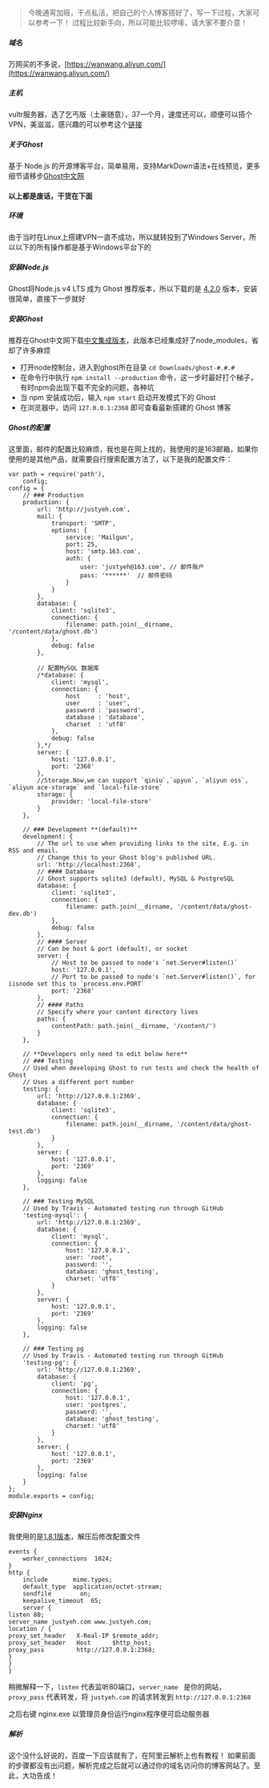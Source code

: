 >今晚通宵加班，干点私活，把自己的个人博客搭好了，写一下过程，大家可以参考一下！
过程比较新手向，所以可能比较啰嗦，请大家不要介意！

##### 域名
万网买的不多说，[https://wanwang.aliyun.com/](https://wanwang.aliyun.com/)

##### 主机 
vultr服务器，选了乞丐版（土豪随意），37一个月，速度还可以，顺便可以搭个VPN，美滋滋，感兴趣的可以参考这个[链接](https://item.taobao.com/item.htm?spm=a1z09.2.0.0.Hti4Lg&id=522935903991&_u=u117onlnf6c2)

##### 关于Ghost
基于 Node.js 的开源博客平台，简单易用，支持MarkDown语法+在线预览，更多细节请移步[Ghost中文网](http://www.ghostchina.com/)

#### 以上都是废话，干货在下面

##### 环境
由于当时在Linux上搭建VPN一直不成功，所以就转投到了Windows Server，所以以下的所有操作都是基于Windows平台下的

##### 安装Node.js
Ghost将Node.js v4 LTS 成为 Ghost 推荐版本，所以下载的是 [ 4.2.0](https://nodejs.org/dist/v4.2.0/) 版本，安装很简单，直接下一步就好

##### 安装Ghost
推荐在Ghost中文网下载[中文集成版本](http://www.ghostchina.com/download/)，此版本已经集成好了node_modules，省却了许多麻烦

* 打开node控制台，进入到ghost所在目录 `cd Downloads/ghost-#.#.#`
* 在命令行中执行 `npm install --production` 命令，这一步时最好打个梯子，有时npm会出现下载不完全的问题，各种坑
* 当 npm 安装成功后，输入 `npm start` 启动开发模式下的 Ghost
* 在浏览器中，访问 `127.0.0.1:2368` 即可查看最新搭建的 Ghost 博客

##### Ghost的配置
这里面，邮件的配置比较麻烦，我也是在网上找的，我使用的是163邮箱，如果你使用的是其他产品，就需要自行搜索配置方法了，以下是我的配置文件：
```
var path = require('path'),
    config;
config = {
    // ### Production
    production: {
        url: 'http://justyeh.com',
        mail: {
            transport: 'SMTP',
            options: {
                service: 'Mailgun',
                port: 25,
                host: 'smtp.163.com',
                auth: {
                    user: 'justyeh@163.com', // 邮件账户
                    pass: '******'  // 邮件密码
                }
            }
        },
        database: {
            client: 'sqlite3',
            connection: {
                filename: path.join(__dirname, '/content/data/ghost.db')
            },
            debug: false
        },

        // 配置MySQL 数据库
        /*database: {
            client: 'mysql',
            connection: {
                host     : 'host',
                user     : 'user',
                password : 'password',
                database : 'database',
                charset  : 'utf8'
            },
            debug: false
        },*/
        server: {
            host: '127.0.0.1',
            port: '2368'
        },
        //Storage.Now,we can support `qiniu`,`upyun`, `aliyun oss`, `aliyun ace-storage` and `local-file-store`
        storage: {
            provider: 'local-file-store'
        }
    },
    
    // ### Development **(default)**
    development: {
        // The url to use when providing links to the site, E.g. in RSS and email.
        // Change this to your Ghost blog's published URL.
        url: 'http://localhost:2368',
        // #### Database
        // Ghost supports sqlite3 (default), MySQL & PostgreSQL
        database: {
            client: 'sqlite3',
            connection: {
                filename: path.join(__dirname, '/content/data/ghost-dev.db')
            },
            debug: false
        },
        // #### Server
        // Can be host & port (default), or socket
        server: {
            // Host to be passed to node's `net.Server#listen()`
            host: '127.0.0.1',
            // Port to be passed to node's `net.Server#listen()`, for iisnode set this to `process.env.PORT`
            port: '2368'
        },
        // #### Paths
        // Specify where your content directory lives
        paths: {
            contentPath: path.join(__dirname, '/content/')
        }
    },

    // **Developers only need to edit below here**
    // ### Testing
    // Used when developing Ghost to run tests and check the health of Ghost
    // Uses a different port number
    testing: {
        url: 'http://127.0.0.1:2369',
        database: {
            client: 'sqlite3',
            connection: {
                filename: path.join(__dirname, '/content/data/ghost-test.db')
            }
        },
        server: {
            host: '127.0.0.1',
            port: '2369'
        },
        logging: false
    },

    // ### Testing MySQL
    // Used by Travis - Automated testing run through GitHub
    'testing-mysql': {
        url: 'http://127.0.0.1:2369',
        database: {
            client: 'mysql',
            connection: {
                host: '127.0.0.1',
                user: 'root',
                password: '',
                database: 'ghost_testing',
                charset: 'utf8'
            }
        },
        server: {
            host: '127.0.0.1',
            port: '2369'
        },
        logging: false
    },

    // ### Testing pg
    // Used by Travis - Automated testing run through GitHub
    'testing-pg': {
        url: 'http://127.0.0.1:2369',
        database: {
            client: 'pg',
            connection: {
                host: '127.0.0.1',
                user: 'postgres',
                password: '',
                database: 'ghost_testing',
                charset: 'utf8'
            }
        },
        server: {
            host: '127.0.0.1',
            port: '2369'
        },
        logging: false
    }
};
module.exports = config;
```

##### 安装Nginx
我使用的是[1.8.1版本](http://nginx.org/en/download.html)，解压后修改配置文件

```
events {
    worker_connections  1024;
}
http {
    include       mime.types;
    default_type  application/octet-stream;
    sendfile        on;
    keepalive_timeout  65;
    server {
listen 80;
server_name justyeh.com www.justyeh.com;
location / {
proxy_set_header   X-Real-IP $remote_addr;
proxy_set_header   Host      $http_host;
proxy_pass         http://127.0.0.1:2368;
}
}
}
```
稍微解释一下，`listen` 代表监听80端口，`server_name ` 是你的网站，`proxy_pass` 代表转发，将 `justyeh.com` 的请求转发到 `http://127.0.0.1:2368`

之后右键 nginx.exe 以管理员身份运行nginx程序便可启动服务器


##### 解析
这个没什么好说的，百度一下应该就有了，在阿里云解析上也有教程！
如果前面的步骤都没有出问题，解析完成之后就可以通过你的域名访问你的博客网站了。至此，大功告成！

